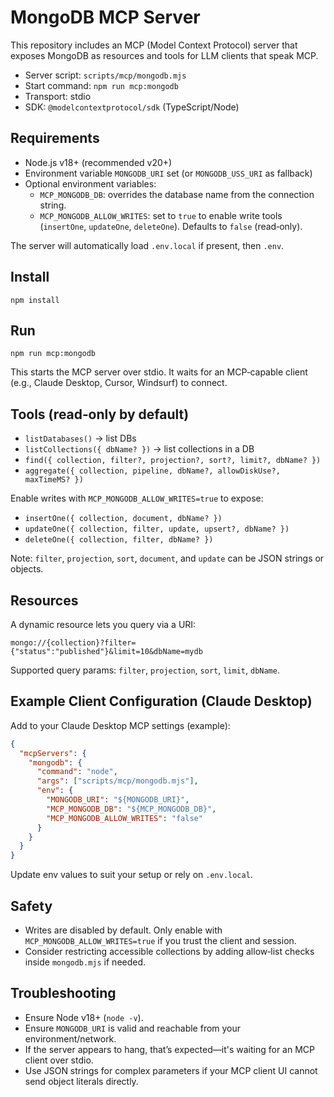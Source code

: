 # MongoDB MCP Server

This repository includes an MCP (Model Context Protocol) server that exposes MongoDB as resources and tools for LLM clients that speak MCP.

- Server script: `scripts/mcp/mongodb.mjs`
- Start command: `npm run mcp:mongodb`
- Transport: stdio
- SDK: `@modelcontextprotocol/sdk` (TypeScript/Node)

## Requirements
- Node.js v18+ (recommended v20+)
- Environment variable `MONGODB_URI` set (or `MONGODB_USS_URI` as fallback)
- Optional environment variables:
  - `MCP_MONGODB_DB`: overrides the database name from the connection string.
  - `MCP_MONGODB_ALLOW_WRITES`: set to `true` to enable write tools (`insertOne`, `updateOne`, `deleteOne`). Defaults to `false` (read‑only).

The server will automatically load `.env.local` if present, then `.env`.

## Install
```
npm install
```

## Run
```
npm run mcp:mongodb
```
This starts the MCP server over stdio. It waits for an MCP‑capable client (e.g., Claude Desktop, Cursor, Windsurf) to connect.

## Tools (read‑only by default)
- `listDatabases()` → list DBs
- `listCollections({ dbName? })` → list collections in a DB
- `find({ collection, filter?, projection?, sort?, limit?, dbName? })`
- `aggregate({ collection, pipeline, dbName?, allowDiskUse?, maxTimeMS? })`

Enable writes with `MCP_MONGODB_ALLOW_WRITES=true` to expose:
- `insertOne({ collection, document, dbName? })`
- `updateOne({ collection, filter, update, upsert?, dbName? })`
- `deleteOne({ collection, filter, dbName? })`

Note: `filter`, `projection`, `sort`, `document`, and `update` can be JSON strings or objects.

## Resources
A dynamic resource lets you query via a URI:
```
mongo://{collection}?filter={"status":"published"}&limit=10&dbName=mydb
```
Supported query params: `filter`, `projection`, `sort`, `limit`, `dbName`.

## Example Client Configuration (Claude Desktop)
Add to your Claude Desktop MCP settings (example):
```json
{
  "mcpServers": {
    "mongodb": {
      "command": "node",
      "args": ["scripts/mcp/mongodb.mjs"],
      "env": {
        "MONGODB_URI": "${MONGODB_URI}",
        "MCP_MONGODB_DB": "${MCP_MONGODB_DB}",
        "MCP_MONGODB_ALLOW_WRITES": "false"
      }
    }
  }
}
```
Update env values to suit your setup or rely on `.env.local`.

## Safety
- Writes are disabled by default. Only enable with `MCP_MONGODB_ALLOW_WRITES=true` if you trust the client and session.
- Consider restricting accessible collections by adding allow‑list checks inside `mongodb.mjs` if needed.

## Troubleshooting
- Ensure Node v18+ (`node -v`).
- Ensure `MONGODB_URI` is valid and reachable from your environment/network.
- If the server appears to hang, that’s expected—it's waiting for an MCP client over stdio.
- Use JSON strings for complex parameters if your MCP client UI cannot send object literals directly.
